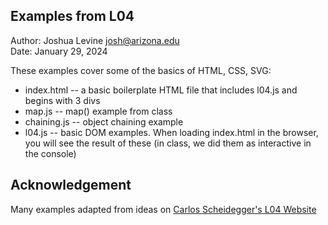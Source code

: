 Examples from L04
------------

Author: Joshua Levine [josh@arizona.edu](mailto:josh@arizona.edu)  
Date: January 29, 2024


These examples cover some of the basics of HTML, CSS, SVG:

* index.html -- a basic boilerplate HTML file that includes l04.js and begins with 3 divs
* map.js -- map() example from class
* chaining.js -- object chaining example
* l04.js -- basic DOM examples.  When loading index.html in the browser, you will see the result of these (in class, we did them as interactive in the console)


## Acknowledgement

Many examples adapted from ideas on [Carlos Scheidegger's L04 Website](https://cscheid.net/courses/fall-2019/csc444/lectures/lecture4.html)
